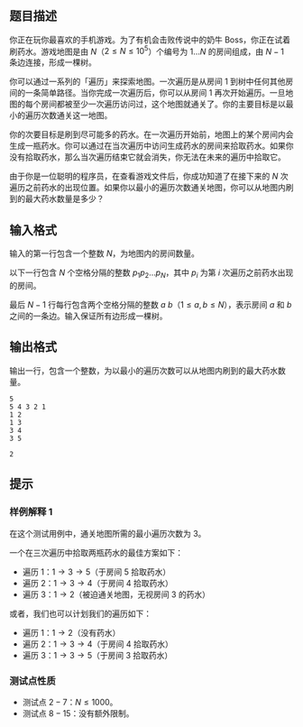 ## 题目描述
你正在玩你最喜欢的手机游戏。为了有机会击败传说中的奶牛 Boss，你正在试着刷药水。游戏地图是由 $N$（$2\le N\le 10^5$）个编号为 $1\ldots N$ 的房间组成，由 $N−1$ 条边连接，形成一棵树。

你可以通过一系列的「遍历」来探索地图。一次遍历是从房间 $1$ 到树中任何其他房间的一条简单路径。当你完成一次遍历后，你可以从房间 $1$ 再次开始遍历。一旦地图的每个房间都被至少一次遍历访问过，这个地图就通关了。你的主要目标是以最小的遍历次数通关这一地图。

你的次要目标是刷到尽可能多的药水。在一次遍历开始前，地图上的某个房间内会生成一瓶药水。你可以通过在当次遍历中访问生成药水的房间来拾取药水。如果你没有拾取药水，那么当次遍历结束它就会消失，你无法在未来的遍历中拾取它。

由于你是一位聪明的程序员，在查看游戏文件后，你成功知道了在接下来的 $N$ 次遍历之前药水的出现位置。如果你以最小的遍历次数通关地图，你可以从地图内刷到的最大药水数量是多少？ 

## 输入格式
输入的第一行包含一个整数 $N$，为地图内的房间数量。

以下一行包含 $N$ 个空格分隔的整数 $p_1p_2\ldots p_N$，其中 $p_i$ 为第 $i$ 次遍历之前药水出现的房间。

最后 $N−1$ 行每行包含两个空格分隔的整数 $a\ b$（$1\le a,b\le N$），表示房间 $a$ 和 $b$ 之间的一条边。输入保证所有边形成一棵树。

## 输出格式
输出一行，包含一个整数，为以最小的遍历次数可以从地图内刷到的最大药水数量。 

```input1
5
5 4 3 2 1
1 2
1 3
3 4
3 5
```

```output1
2
```

## 提示
### 样例解释 1

在这个测试用例中，通关地图所需的最小遍历次数为 $3$。

一个在三次遍历中拾取两瓶药水的最佳方案如下：

- 遍历 $1$：$1\to 3\to 5$（于房间 $5$ 拾取药水）
- 遍历 $2$：$1\to 3\to 4$（于房间 $4$ 拾取药水）
- 遍历 $3$：$1\to 2$（被迫通关地图，无视房间 $3$ 的药水）

或者，我们也可以计划我们的遍历如下：

- 遍历 $1$：$1\to 2$（没有药水）
- 遍历 $2$：$1\to 3\to 4$（于房间 $4$ 拾取药水）
- 遍历 $3$：$1\to 3\to 5$（于房间 $3$ 拾取药水）

### 测试点性质

- 测试点 $2-7$：$N\le 1000$。
- 测试点 $8-15$：没有额外限制。

